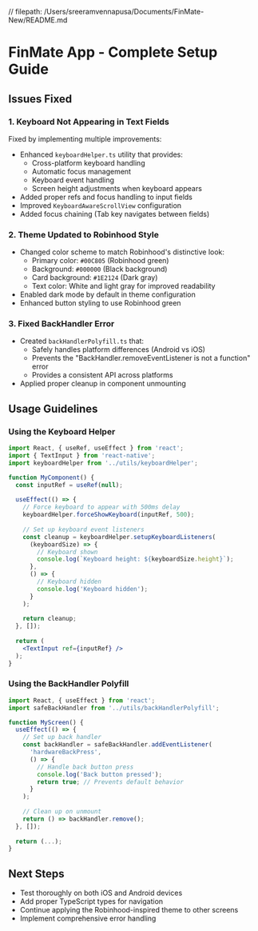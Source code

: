 // filepath: /Users/sreeramvennapusa/Documents/FinMate-New/README.md
# FinMate App - Complete Setup Guide

## Issues Fixed

### 1. Keyboard Not Appearing in Text Fields
Fixed by implementing multiple improvements:
- Enhanced `keyboardHelper.ts` utility that provides:
  - Cross-platform keyboard handling
  - Automatic focus management
  - Keyboard event handling
  - Screen height adjustments when keyboard appears
- Added proper refs and focus handling to input fields
- Improved `KeyboardAwareScrollView` configuration
- Added focus chaining (Tab key navigates between fields)

### 2. Theme Updated to Robinhood Style
- Changed color scheme to match Robinhood's distinctive look:
  - Primary color: `#00C805` (Robinhood green)
  - Background: `#000000` (Black background)
  - Card background: `#1E2124` (Dark gray)
  - Text color: White and light gray for improved readability
- Enabled dark mode by default in theme configuration
- Enhanced button styling to use Robinhood green

### 3. Fixed BackHandler Error
- Created `backHandlerPolyfill.ts` that:
  - Safely handles platform differences (Android vs iOS)
  - Prevents the "BackHandler.removeEventListener is not a function" error
  - Provides a consistent API across platforms
- Applied proper cleanup in component unmounting

## Usage Guidelines

### Using the Keyboard Helper
```jsx
import React, { useRef, useEffect } from 'react';
import { TextInput } from 'react-native';
import keyboardHelper from '../utils/keyboardHelper';

function MyComponent() {
  const inputRef = useRef(null);
  
  useEffect(() => {
    // Force keyboard to appear with 500ms delay
    keyboardHelper.forceShowKeyboard(inputRef, 500);
    
    // Set up keyboard event listeners
    const cleanup = keyboardHelper.setupKeyboardListeners(
      (keyboardSize) => {
        // Keyboard shown
        console.log(`Keyboard height: ${keyboardSize.height}`);
      },
      () => {
        // Keyboard hidden
        console.log('Keyboard hidden');
      }
    );
    
    return cleanup;
  }, []);
  
  return (
    <TextInput ref={inputRef} />
  );
}
```

### Using the BackHandler Polyfill
```jsx
import React, { useEffect } from 'react';
import safeBackHandler from '../utils/backHandlerPolyfill';

function MyScreen() {
  useEffect(() => {
    // Set up back handler
    const backHandler = safeBackHandler.addEventListener(
      'hardwareBackPress',
      () => {
        // Handle back button press
        console.log('Back button pressed');
        return true; // Prevents default behavior
      }
    );
    
    // Clean up on unmount
    return () => backHandler.remove();
  }, []);
  
  return (...);
}
```

## Next Steps
- Test thoroughly on both iOS and Android devices
- Add proper TypeScript types for navigation
- Continue applying the Robinhood-inspired theme to other screens
- Implement comprehensive error handling
